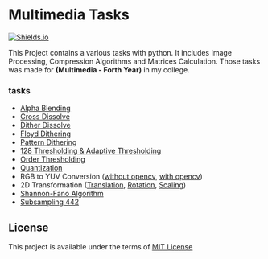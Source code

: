 # Multimedia Tasks

[![Shields.io](https://img.shields.io/badge/type-college%20project-orange?style=flat)](http://shields.io/)

This Project contains a various tasks with python. It includes Image Processing, Compression Algorithms and Matrices Calculation. Those tasks was made for **(Multimedia - Forth Year)** in my college.

### tasks

- [Alpha Blending](/alphaTask.py)
- [Cross Dissolve](/crossDissolve.py)
- [Dither Dissolve](/ditherDissolveTop.py)
- [Floyd Dithering](/floydDithering.py)
- [Pattern Dithering](/patternDithering.py)
- [128 Thresholding & Adaptive Thresholding](/thresholding.py)
- [Order Thresholding](/orderThresholding.py)
- [Quantization](/quantization.py)
- RGB to YUV Conversion ([without opencv](/RGBtoYUV.py), [with opencv](/RGBtoYUV-opencv2.py))
- 2D Transformation ([Translation](/translate.py), [Rotation](/rotate.py), [Scaling](/scale.py))
- [Shannon-Fano Algorithm](/shannonFano.py)
- [Subsampling 442](/subsampling422.py)

## License
This project is available under the terms of [MIT License](https://choosealicense.com/licenses/mit/)